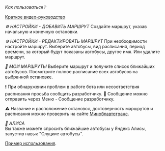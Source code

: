 *Как пользоваться❔* 

[Краткое видео-руководство](https://youtu.be/5GApJIJqbEs)

*⚙️ НАСТРОЙКИ - ДОБАВИТЬ МАРШРУТ*
Создайте маршрут, указав начальную и конечную остановки.

*⚙️ НАСТРОЙКИ - РЕДАКТИРОВАТЬ МАРШРУТ*
При необходимости настройте маршрут. Выберите автобусы, вид расписания, период времени, за который будут показаны автобусы, другое имя. Или удалите маршрут.

*🚌 МОИ МАРШРУТЫ*
Выберите маршрут и получите список ближайших автобусов.
Посмотрите полное расписание всех автобусов на выбранной остановке.

❗️ При обнаружении проблем в работе бота или несоответствия расписания просьба сообщить разработчику. 
📨 Сообщение можно отправить через Меню - Сообщение разработчику.

⚠️ Название и расположение остановок, достоверность маршрутов и расписания можно проверить на сайте [Миноблавтотранс](https://gpmopt.by/mopt/Home/Index/sluck#/routes/bus).  

*🙎‍ АЛИСА*  
Вы также можете спросить ближайшие автобусы у Яндекс Алисы, запустив навык "Слуцкие автобусы".  

[Пример использования](https://youtu.be/glVHj-9cIsI).
